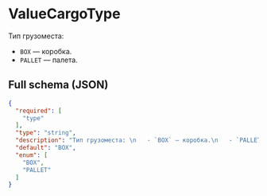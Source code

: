 # ValueCargoType

Тип грузоместа: 
   - `BOX` — коробка.
   - `PALLET` — палета.


## Full schema (JSON)
```json
{
  "required": [
    "type"
  ],
  "type": "string",
  "description": "Тип грузоместа: \n   - `BOX` — коробка.\n   - `PALLET` — палета.\n",
  "default": "BOX",
  "enum": [
    "BOX",
    "PALLET"
  ]
}
```
